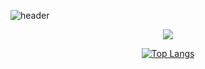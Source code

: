 ![header](https://capsule-render.vercel.app/api?type=cylinder&color=FFFFFF&height=100&section=header&text=d&fontColor=000000&fontSize=50&animation=fadeIn&fontAlignY=55&align="center")

<div align="center">
<a href="https://velog.io/@yoonseo232" target="_blank"><img src="https://img.shields.io/badge/velog-20C997?style=flat-square&logo=velog&logoColor=white">
  
[![Top Langs](https://github-readme-stats.vercel.app/api/top-langs/?username=yoonseo232&layout=compact)](https://github.com/yoonseo232/github-readme-stats)
